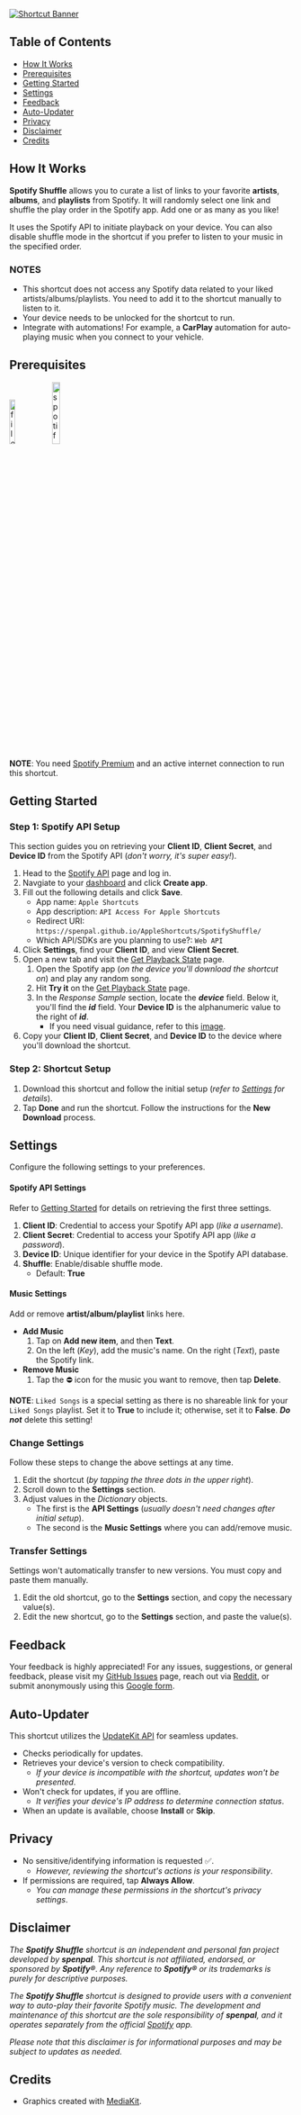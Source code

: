 [![Shortcut Banner](https://i.imgur.com/5jZXhCD.png)](https://www.icloud.com/shortcuts/95a5df24a53e45248c1ab344da9b36c9)

## Table of Contents

-   [How It Works](#how-it-works)
-   [Prerequisites](#prerequisites)
-   [Getting Started](#getting-started)
-   [Settings](#settings)
-   [Feedback](#feedback)
-   [Auto-Updater](#auto-updater)
-   [Privacy](#privacy)
-   [Disclaimer](#disclaimer)
-   [Credits](#credits)

## How It Works

**Spotify Shuffle** allows you to curate a list of links to your favorite **artists**, **albums**, and **playlists** from Spotify. It will randomly select one link and shuffle the play order in the Spotify app. Add one or as many as you like!

It uses the Spotify API to initiate playback on your device. You can also disable shuffle mode in the shortcut if you prefer to listen to your music in the specified order.

### NOTES

-   This shortcut does not access any Spotify data related to your liked artists/albums/playlists. You need to add it to the shortcut manually to listen to it.
-   Your device needs to be unlocked for the shortcut to run.
-   Integrate with automations! For example, a **CarPlay** automation for auto-playing music when you connect to your vehicle.

## Prerequisites

<a href="https://apps.apple.com/us/app/files/id1232058109">
	<img src="https://i.imgur.com/gyNTIdc.png" alt="files-badge" width="14.21%"></a>
<a href="https://apps.apple.com/us/app/spotify-music-and-podcasts/id324684580">
	<img src="https://i.imgur.com/6TtzE6n.png" alt="spotify-badge" width="16.79%"></a>

**NOTE**: You need [Spotify Premium](https://www.spotify.com/us/premium/) and an active internet connection to run this shortcut.

## Getting Started

### Step 1: Spotify API Setup

This section guides you on retrieving your **Client ID**, **Client Secret**, and **Device ID** from the Spotify API (_don't worry, it's super easy!_).

1. Head to the [Spotify API](https://developer.spotify.com/documentation/web-api) page and log in.
2. Navgiate to your [dashboard](https://developer.spotify.com/dashboard) and click **Create app**.
3. Fill out the following details and click **Save**.
    - App name: `Apple Shortcuts`
    - App description: `API Access For Apple Shortcuts`
    - Redirect URI: `https://spenpal.github.io/AppleShortcuts/SpotifyShuffle/`
    - Which API/SDKs are you planning to use?: `Web API`
4. Click **Settings**, find your **Client ID**, and view **Client Secret**.
5. Open a new tab and visit the [Get Playback State](https://developer.spotify.com/documentation/web-api/reference/get-information-about-the-users-current-playback) page.
    1. Open the Spotify app (_on the device you'll download the shortcut on_) and play any random song.
    2. Hit **Try it** on the [Get Playback State](https://developer.spotify.com/documentation/web-api/reference/get-information-about-the-users-current-playback) page.
    3. In the _Response Sample_ section, locate the _**device**_ field. Below it, you'll find the _**id**_ field. Your **Device ID** is the alphanumeric value to the right of _**id**_.
        - If you need visual guidance, refer to this [image](https://i.imgur.com/z1JlGR8.png).
6. Copy your **Client ID**, **Client Secret**, and **Device ID** to the device where you'll download the shortcut.

### Step 2: Shortcut Setup

1. Download this shortcut and follow the initial setup (_refer to [Settings](#settings) for details_).
2. Tap **Done** and run the shortcut. Follow the instructions for the **New Download** process.

## Settings

Configure the following settings to your preferences.

#### Spotify API Settings

Refer to [Getting Started](#getting-started) for details on retrieving the first three settings.

1. **Client ID**: Credential to access your Spotify API app (_like a username_).
2. **Client Secret**: Credential to access your Spotify API app (_like a password_).
3. **Device ID**: Unique identifier for your device in the Spotify API database.
4. **Shuffle**: Enable/disable shuffle mode.
    - Default: **True**

#### Music Settings

Add or remove **artist/album/playlist** links here.

-   **Add Music**
    1.  Tap on **Add new item**, and then **Text**.
    2.  On the left (_Key_), add the music's name. On the right (_Text_), paste the Spotify link.
-   **Remove Music**
    1.  Tap the ⛔️ icon for the music you want to remove, then tap **Delete**.

**NOTE**: `Liked Songs` is a special setting as there is no shareable link for your `Liked Songs` playlist. Set it to **True** to include it; otherwise, set it to **False**. _**Do not**_ delete this setting!

### Change Settings

Follow these steps to change the above settings at any time.

1. Edit the shortcut (_by tapping the three dots in the upper right_).
2. Scroll down to the **Settings** section.
3. Adjust values in the _Dictionary_ objects.
    - The first is the **API Settings** (_usually doesn't need changes after initial setup_).
    - The second is the **Music Settings** where you can add/remove music.

### Transfer Settings

Settings won't automatically transfer to new versions. You must copy and paste them manually.

1.  Edit the old shortcut, go to the **Settings** section, and copy the necessary value(s).
2.  Edit the new shortcut, go to the **Settings** section, and paste the value(s).

## Feedback

Your feedback is highly appreciated! For any issues, suggestions, or general feedback, please visit my [GitHub Issues](https://github.com/spenpal/AppleShortcuts/issues/new/choose) page, reach out via [Reddit](https://www.reddit.com/user/spenpal_dev), or submit anonymously using this [Google form](https://forms.gle/KdJXQhysQQj4yBtS7).

## Auto-Updater

This shortcut utilizes the [UpdateKit API](https://www.mikebeas.com/updatekit-api/v1) for seamless updates.

-   Checks periodically for updates.
-   Retrieves your device's version to check compatibility.
    -   _If your device is incompatible with the shortcut, updates won't be presented_.
-   Won't check for updates, if you are offline.
    -   _It verifies your device's IP address to determine connection status_.
-   When an update is available, choose **Install** or **Skip**.

## Privacy

-   No sensitive/identifying information is requested ✅.
    -   _However, reviewing the shortcut's actions is your responsibility_.
-   If permissions are required, tap **Always Allow**.
    -   _You can manage these permissions in the shortcut's privacy settings_.

## Disclaimer

_The **Spotify Shuffle** shortcut is an independent and personal fan project developed by **spenpal**. This shortcut is not affiliated, endorsed, or sponsored by **Spotify®**. Any reference to **Spotify®** or its trademarks is purely for descriptive purposes._

_The **Spotify Shuffle** shortcut is designed to provide users with a convenient way to auto-play their favorite Spotify music. The development and maintenance of this shortcut are the sole responsibility of **spenpal**, and it operates separately from the official [Spotify](https://apps.apple.com/us/app/spotify-music-and-podcasts/id324684580) app._

_Please note that this disclaimer is for informational purposes and may be subject to updates as needed._

## Credits

-   Graphics created with [MediaKit](https://routinehub.co/shortcut/1911).
